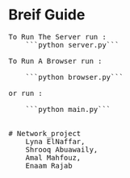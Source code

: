 # Breif Guide   

<pre>
To Run The Server run :  
    ```python server.py```

To Run A Browser run : <br />
    ```python browser.py```<br />
or run :<br />
    ```python main.py```
                                                    

# Network_project
    Lyna ElNaffar,
    Shrooq Abuawaily,
    Amal Mahfouz,
    Enaam Rajab

</pre>
